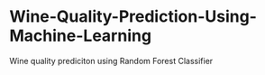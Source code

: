 # Wine-Quality-Prediction-Using-Machine-Learning

Wine quality prediciton using Random Forest Classifier
